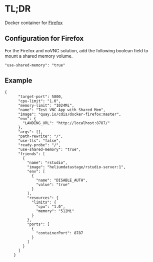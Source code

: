 # TL;DR

Docker container for [Firefox](https://github.com/uc-cdis/docker-firefox)

## Configuration for Firefox

For the Firefox and noVNC solution, add the following boolean field to mount a shared memory volume.

```
"use-shared-memory": "true"
```

## Example

```
{
      "target-port": 5800,
      "cpu-limit": "1.0",
      "memory-limit": "1024Mi",
      "name": "Test VNC App with Shared Mem",
      "image": "quay.io/cdis/docker-firefox:master",
      "env": {
        "LANDING_URL": "http://localhost:8787/"
      },
      "args": [],
      "path-rewrite": "/",
      "use-tls": "false",
      "ready-probe": "/",
      "use-shared-memory": "true",
      "friends": [
        {
          "name": "rstudio",
          "image": "heliumdatastage/rstudio-server:1",
          "env": [
            {
              "name": "DISABLE_AUTH",
              "value": "true"
            }
          ],
          "resources": {
            "limits": {
              "cpu": "1.0",
              "memory": "512Mi"
            }
          },
          "ports": [
            {
              "containerPort": 8787
            }
          ]
        }
      ]
    }
```
